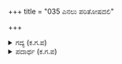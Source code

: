 +++
title = "035 ಎನಲು ಪರಿತೋಷದಲಿ"

+++

<details><summary>ಗದ್ಯ (ಕ.ಗ.ಪ) </summary>

35. ಈ ರೀತಿ ಗುರುದ್ರೋಣನು ಧರ್ಮಜನಿಗೆ ಹೇಳಿದಾಗ ದ್ರೋಣನಿಂದ ಸಂತೋಷದಿಂದ ಬೀಳ್ಕೊಂಡು ಆ ದೊಡ್ಡ ಯುದ್ಧರಂಗದ ನಡುವೆ ಇದ್ದ ಕೃಪಾಚಾರ್ಯನ ಬಳಿಗೆ ಬಂದು. ನಮ್ರತೆಯಿಂದ ಹೇಳಿಕೊಂಡಾಗ ಕೃಪಾಚಾರ್ಯರು ವಿಚಾರ ಮಾಡಿದರೆ ನಾನು ಚಿರಂಜೀವಿ.  ಆದರೆ ಧರ್ಮಜನೇ ನಿನ್ನನ್ನು ನಾನು ಕೊಲ್ಲುವುದಿಲ್ಲ. ನೀನು ಹಿಂದಿರುಗು ಎಂದು ಸಮಾಧಾನ ಹೇಳಿದನು.
</details>

<details><summary>ಪದಾರ್ಥ (ಕ.ಗ.ಪ) </summary>

ಪರಿತೋಷದಲಿ-ಸಂತೋಷದಿಂದ, ಮಹಾ ಆಹವ-ಘೋರ ಯುದ್ಧ,
</details>
